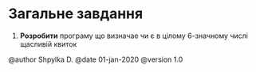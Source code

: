 # Загальне завдання

1. **Розробити** програму що визначае чи є в цілому 6-значному числі щасливій квиток

@author Shpylka D.
@date 01-jan-2020
@version 1.0

